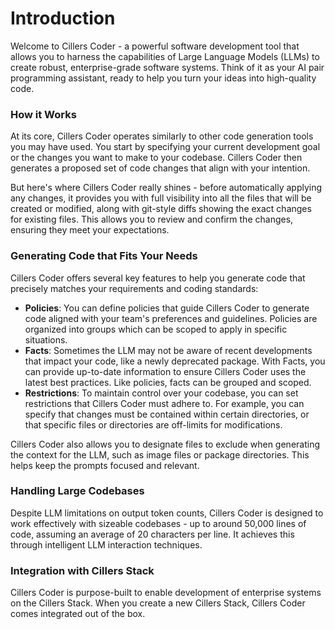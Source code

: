 # Introduction

Welcome to Cillers Coder - a powerful software development tool that allows you to harness the capabilities of Large Language Models (LLMs) to create robust, enterprise-grade software systems. Think of it as your AI pair programming assistant, ready to help you turn your ideas into high-quality code.

### How it Works

At its core, Cillers Coder operates similarly to other code generation tools you may have used. You start by specifying your current development goal or the changes you want to make to your codebase. Cillers Coder then generates a proposed set of code changes that align with your intention.

But here's where Cillers Coder really shines - before automatically applying any changes, it provides you with full visibility into all the files that will be created or modified, along with git-style diffs showing the exact changes for existing files. This allows you to review and confirm the changes, ensuring they meet your expectations.

### Generating Code that Fits Your Needs

Cillers Coder offers several key features to help you generate code that precisely matches your requirements and coding standards:

* **Policies**: You can define policies that guide Cillers Coder to generate code aligned with your team's preferences and guidelines. Policies are organized into groups which can be scoped to apply in specific situations.
* **Facts**: Sometimes the LLM may not be aware of recent developments that impact your code, like a newly deprecated package. With Facts, you can provide up-to-date information to ensure Cillers Coder uses the latest best practices. Like policies, facts can be grouped and scoped.
* **Restrictions**: To maintain control over your codebase, you can set restrictions that Cillers Coder must adhere to. For example, you can specify that changes must be contained within certain directories, or that specific files or directories are off-limits for modifications.

Cillers Coder also allows you to designate files to exclude when generating the context for the LLM, such as image files or package directories. This helps keep the prompts focused and relevant.

### Handling Large Codebases

Despite LLM limitations on output token counts, Cillers Coder is designed to work effectively with sizeable codebases - up to around 50,000 lines of code, assuming an average of 20 characters per line. It achieves this through intelligent LLM interaction techniques.

### Integration with Cillers Stack

Cillers Coder is purpose-built to enable development of enterprise systems on the Cillers Stack. When you create a new Cillers Stack, Cillers Coder comes integrated out of the box.

